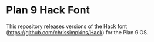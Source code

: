 Plan 9 Hack Font
===

This repository releases versions of the Hack font (https://github.com/chrissimpkins/Hack) for the Plan 9 OS.
